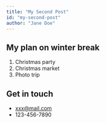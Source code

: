 ```yaml
---
title: "My Second Post"
id: "my-second-post"
author: "Jane Doe"
---
```


## My plan on winter break

1. Christmas party
2. Christmas market
3. Photo trip

## Get in touch

- xxx@mail.com
- 123-456-7890
